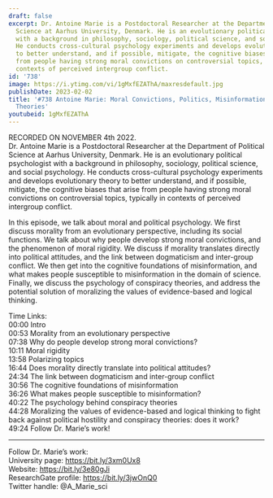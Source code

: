 ```yaml
---
draft: false
excerpt: Dr. Antoine Marie is a Postdoctoral Researcher at the Department of Political
  Science at Aarhus University, Denmark. He is an evolutionary political psychologist
  with a background in philosophy, sociology, political science, and social psychology.
  He conducts cross-cultural psychology experiments and develops evolutionary theory
  to better understand, and if possible, mitigate, the cognitive biases that arise
  from people having strong moral convictions on controversial topics, typically in
  contexts of perceived intergroup conflict.
id: '738'
image: https://i.ytimg.com/vi/1gMxfEZAThA/maxresdefault.jpg
publishDate: 2023-02-02
title: '#738 Antoine Marie: Moral Convictions, Politics, Misinformation, and Conspiracy
  Theories'
youtubeid: 1gMxfEZAThA
---
```

RECORDED ON NOVEMBER 4th 2022.  
Dr. Antoine Marie is a Postdoctoral Researcher at the Department of Political Science at Aarhus University, Denmark. He is an evolutionary political psychologist with a background in philosophy, sociology, political science, and social psychology. He conducts cross-cultural psychology experiments and develops evolutionary theory to better understand, and if possible, mitigate, the cognitive biases that arise from people having strong moral convictions on controversial topics, typically in contexts of perceived intergroup conflict.

In this episode, we talk about moral and political psychology. We first discuss morality from an evolutionary perspective, including its social functions. We talk about why people develop strong moral convictions, and the phenomenon of moral rigidity. We discuss if morality translates directly into political attitudes, and the link between dogmaticism and inter-group conflict. We then get into the cognitive foundations of misinformation, and what makes people susceptible to misinformation in the domain of science. Finally, we discuss the psychology of conspiracy theories, and address the potential solution of moralizing the values of evidence-based and logical thinking.

Time Links:  
00:00  Intro  
00:53  Morality from an evolutionary perspective  
07:38  Why do people develop strong moral convictions?  
10:11  Moral rigidity  
13:58  Polarizing topics  
16:44  Does morality directly translate into political attitudes?  
24:34  The link between dogmaticism and inter-group conflict  
30:56  The cognitive foundations of misinformation  
36:26  What makes people susceptible to misinformation?  
40:22  The psychology behind conspiracy theories  
44:28  Moralizing the values of evidence-based and logical thinking to fight back against political hostility and conspiracy theories: does it work?  
49:24  Follow Dr. Marie’s work!

---

Follow Dr. Marie’s work:  
University page: https://bit.ly/3xm0Ux8  
Website: https://bit.ly/3e80gJi  
ResearchGate profile: https://bit.ly/3jwOnQ0  
Twitter handle: @A_Marie_sci
